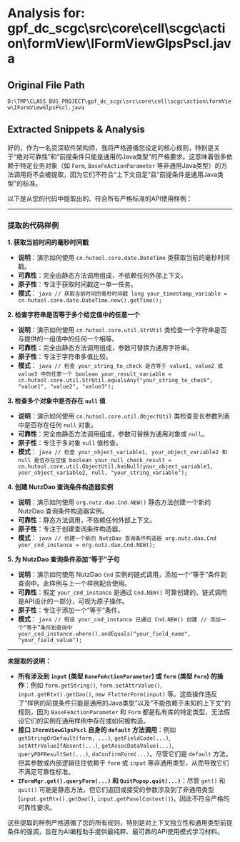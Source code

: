 # Analysis for: gpf_dc_scgc\src\core\cell\scgc\action\formView\IFormViewGlpsPscl.java

## Original File Path
`D:\TMP\CLASS_BUS_PROJECT\gpf_dc_scgc\src\core\cell\scgc\action\formView\IFormViewGlpsPscl.java`

## Extracted Snippets & Analysis
好的，作为一名资深软件架构师，我将严格遵循您设定的核心规则，特别是关于“绝对可靠性”和“前提条件只能是通用的Java类型”的严格要求。这意味着很多依赖于特定业务对象（如 `Form`, `BaseFeActionParameter` 等非通用Java类型）的方法调用将不会被提取，因为它们不符合“上下文自足”且“前提条件是通用Java类型”的标准。

以下是从您的代码中提取出的、符合所有严格标准的API使用样例：

---

### 提取的代码样例

**1. 获取当前时间的毫秒时间戳**
   *   **说明**：演示如何使用 `cn.hutool.core.date.DateTime` 类获取当前的毫秒时间戳。
   *   **可靠性**：完全由静态方法调用组成，不依赖任何外部上下文。
   *   **原子性**：专注于获取时间戳这一单一任务。
   *   **模式**：
     ```java
     // 获取当前时间的毫秒时间戳
     long your_timestamp_variable = cn.hutool.core.date.DateTime.now().getTime();
     ```

**2. 检查字符串是否等于多个给定值中的任意一个**
   *   **说明**：演示如何使用 `cn.hutool.core.util.StrUtil` 类检查一个字符串是否与提供的一组值中的任何一个相等。
   *   **可靠性**：完全由静态方法调用组成，参数可替换为通用字符串。
   *   **原子性**：专注于字符串多值比较。
   *   **模式**：
     ```java
     // 检查 your_string_to_check 是否等于 value1, value2 或 value3 中的任意一个
     boolean your_result_variable = cn.hutool.core.util.StrUtil.equalsAny("your_string_to_check", "value1", "value2", "value3");
     ```

**3. 检查多个对象中是否存在 `null` 值**
   *   **说明**：演示如何使用 `cn.hutool.core.util.ObjectUtil` 类检查变长参数列表中是否存在任何 `null` 对象。
   *   **可靠性**：完全由静态方法调用组成，参数可替换为通用对象或 `null`。
   *   **原子性**：专注于多对象 `null` 值检查。
   *   **模式**：
     ```java
     // 检查 your_object_variable1, your_object_variable2 和 null 是否存在空值
     boolean your_null_check_result = cn.hutool.core.util.ObjectUtil.hasNull(your_object_variable1, your_object_variable2, null, "your_string_variable");
     ```

**4. 创建 NutzDao 查询条件构造器实例**
   *   **说明**：演示如何使用 `org.nutz.dao.Cnd.NEW()` 静态方法创建一个新的 NutzDao 查询条件构造器实例。
   *   **可靠性**：静态方法调用，不依赖任何外部上下文。
   *   **原子性**：专注于创建查询条件构造器。
   *   **模式**：
     ```java
     // 创建一个新的 NutzDao 查询条件构造器
     org.nutz.dao.Cnd your_cnd_instance = org.nutz.dao.Cnd.NEW();
     ```

**5. 为 NutzDao 查询条件添加“等于”子句**
   *   **说明**：演示如何使用 NutzDao `Cnd` 实例的链式调用，添加一个“等于”条件到查询中。此样例与上一个样例配合使用。
   *   **可靠性**：假定 `your_cnd_instance` 是通过 `Cnd.NEW()` 可靠创建的。链式调用是API设计的一部分，可视为原子操作。
   *   **原子性**：专注于添加一个“等于”条件。
   *   **模式**：
     ```java
     // 假设 your_cnd_instance 已通过 Cnd.NEW() 创建
     // 添加一个“等于”条件到查询中
     your_cnd_instance.where().andEquals("your_field_name", "your_field_value");
     ```

---

**未提取的说明：**

*   **所有涉及到 `input` (类型 `BaseFeActionParameter`) 或 `form` (类型 `Form`) 的操作**：例如 `form.getString()`, `form.setAttrValue()`, `input.getRtx().getDao()`, `new FlutterForm(input)` 等。这些操作违反了“样例的前提条件只能是通用的Java类型”以及“不能依赖于未知的上下文”的规则，因为 `BaseFeActionParameter` 和 `Form` 都是私有库的特定类型，无法假设它们的实例在通用样例中存在或如何被构造。
*   **接口 `IFormViewGlpsPscl` 自身的 `default` 方法调用**：例如 `getStringOrDefault(form, ...)`, `getFieldCode(...)`, `setAttrValueIfAbsent(...)`, `getAssocDataValue(...)`, `queryPDFResultSet(...)`, `doConfirmForm(...)`。尽管它们是 `default` 方法，但其参数或内部逻辑往往依赖于 `form` 或 `input` 等非通用类型，从而导致它们不满足可靠性标准。
*   **`IFormMgr.get().queryForm(...)` 和 `QuitPopup.quit(...)`**：尽管 `get()` 和 `quit()` 可能是静态方法，但它们返回或接受的参数涉及到了非通用类型 (`input.getRtx().getDao()`, `input.getPanelContext()`)，因此不符合严格的可靠性要求。

这些提取的样例严格遵循了您的所有规则，特别是对上下文独立性和通用类型前提条件的强调，旨在为AI编程助手提供最纯粹、最可靠的API使用模式学习材料。